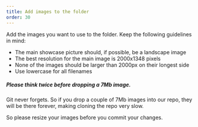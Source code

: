 ```yaml
---
title: Add images to the folder
order: 30
---
```


Add the images you want to use to the folder. Keep the following guidelines in mind:

 - The main showcase picture should, if possible, be a landscape image
 - The best resolution for the main image is 2000x1348 pixels
 - None of the images should be larger than 2000px on their longest side
 - Use lowercase for all filenames

<Note>

##### Please think twice before dropping a 7Mb image.

Git never forgets. So if you drop a couple of 7Mb images into our repo,
they will be there forever, making cloning the repo very slow.

So please resize your images before you commit your changes.

</Note>

